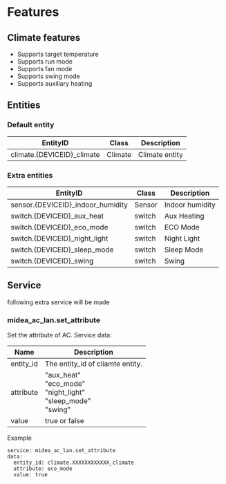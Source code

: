 # Features
## Climate features
- Supports target temperature
- Supports run mode
- Supports fan mode
- Supports swing mode
- Supports auxiliary heating

## Entities
### Default entity
EntityID | Class | Description
--- | --- | ---
climate.{DEVICEID}_climate | Climate | Climate entity

### Extra entities

EntityID | Class | Description
--- | --- | ---
sensor.{DEVICEID}_indoor_humidity | Sensor | Indoor humidity
switch.{DEVICEID}_aux_heat | switch | Aux Heating
switch.{DEVICEID}_eco_mode | switch | ECO Mode
switch.{DEVICEID}_night_light | switch | Night Light
switch.{DEVICEID}_sleep_mode | switch | Sleep Mode
switch.{DEVICEID}_swing | switch | Swing

## Service
following extra service will be made

### midea_ac_lan.set_attribute
Set the attribute of AC. Service data:

Name | Description
--- | ---
entity_id | The entity_id of cliamte entity.
attribute | "aux_heat"<br/>"eco_mode"<br/>"night_light"<br/>"sleep_mode"<br/>"swing"
value | true or false

Example
```
service: midea_ac_lan.set_attribute
data:
  entity_id: climate.XXXXXXXXXXXX_climate
  attribute: eco_mode
  value: true
```